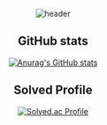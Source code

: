<center>

![header](https://capsule-render.vercel.app/api?type=waving&color=gradient&customColorList=0,2,2,5,30&height=200&section=header&text=NoCle's%20Github!&fontSize=70)



## GitHub stats

[![Anurag's GitHub stats](https://github-readme-stats.vercel.app/api?username=qja713)](https://github.com/qja713/github-readme-stats)

## Solved Profile

[![Solved.ac Profile](http://mazassumnida.wtf/api/generate_badge?boj=qja713)](https://solved.ac/qja713)
</center>
